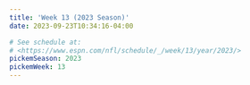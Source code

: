 ```yaml
---
title: 'Week 13 (2023 Season)'
date: 2023-09-23T10:34:16-04:00

# See schedule at:
# <https://www.espn.com/nfl/schedule/_/week/13/year/2023/>
pickemSeason: 2023
pickemWeek: 13
---
```


